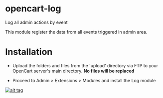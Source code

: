 # opencart-log
Log all admin actions by event

This module register the data from all events triggered in admin area.

Installation
============

- Upload the folders and files from the 'upload' directory via FTP to your OpenCart server's main directory. <b>No files will be replaced</b>

- Proceed to Admin > Extensions > Modules and install the Log module

[![alt tag](https://www.paypalobjects.com/en_US/i/btn/btn_donateCC_LG.gif)](https://www.paypal.com/cgi-bin/webscr?cmd=_s-xclick&hosted_button_id=92R8ND2JM9RBN)
